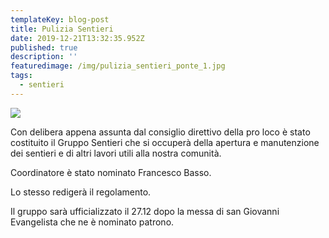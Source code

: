 ```yaml
---
templateKey: blog-post
title: Pulizia Sentieri
date: 2019-12-21T13:32:35.952Z
published: true
description: ''
featuredimage: /img/pulizia_sentieri_ponte_1.jpg
tags:
  - sentieri
---
```

![](/img/pulizia_sentieri_ponte_1.jpg)

Con delibera appena assunta dal consiglio direttivo della pro loco è stato costituito il Gruppo Sentieri che si occuperà della apertura e manutenzione dei sentieri e di altri lavori utili alla nostra comunità.

Coordinatore è stato nominato Francesco Basso. 

Lo stesso redigerà il regolamento.

Il gruppo sarà ufficializzato il 27.12 dopo la messa di san Giovanni Evangelista che ne è nominato patrono.
